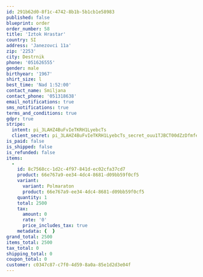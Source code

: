 ```yaml
---
id: 291b62d0-8f1c-4742-8b1b-5b1cb1e58983
published: false
blueprint: order
order_number: 58
title: 'Iztok Hrastar'
country: SI
address: 'Janezovci 11a'
zip: '2253'
city: Destrnik
phone: '051626555'
gender: male
birthyear: '1967'
shirt_size: l
best_time: 'Nad 1:52:00'
contact_name: Smiljana
contact_phone: '051318638'
email_notifications: true
sms_notifications: true
terms_and_conditions: true
gdpr: true
stripe:
  intent: pi_3LAHZ4BuFvIeTKRH1LyebcTs
  client_secret: pi_3LAHZ4BuFvIeTKRH1LyebcTs_secret_ouu1TJBCT00dZzDfmfeHj43hI
is_paid: false
is_shipped: false
is_refunded: false
items:
  -
    id: 8c7568cc-1d2c-4f97-841d-ec02cfa37cd7
    product: 66e767a9-ee34-4dc4-8681-d09bb59f0cf5
    variant:
      variant: Polmaraton
      product: 66e767a9-ee34-4dc4-8681-d09bb59f0cf5
    quantity: 1
    total: 2500
    tax:
      amount: 0
      rate: '0'
      price_includes_tax: true
    metadata: {  }
grand_total: 2500
items_total: 2500
tax_total: 0
shipping_total: 0
coupon_total: 0
customer: c0347c87-c7f0-4d59-8a0a-85e1d2d3e04f
---
```

